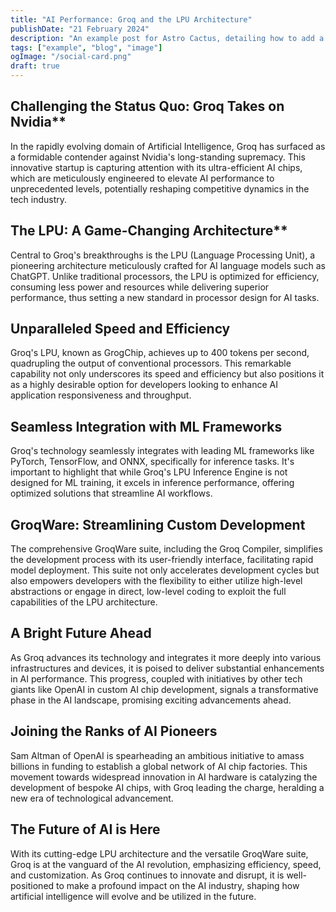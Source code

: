 ```yaml
---
title: "AI Performance: Groq and the LPU Architecture"
publishDate: "21 February 2024"
description: "An example post for Astro Cactus, detailing how to add a custom social image card in the frontmatter"
tags: ["example", "blog", "image"]
ogImage: "/social-card.png"
draft: true
---
```



## Challenging the Status Quo: Groq Takes on Nvidia**

In the rapidly evolving domain of Artificial Intelligence, Groq has surfaced as a formidable contender against Nvidia's long-standing supremacy. This innovative startup is capturing attention with its ultra-efficient AI chips, which are meticulously engineered to elevate AI performance to unprecedented levels, potentially reshaping competitive dynamics in the tech industry.

## The LPU: A Game-Changing Architecture**

Central to Groq's breakthroughs is the LPU (Language Processing Unit), a pioneering architecture meticulously crafted for AI language models such as ChatGPT. Unlike traditional processors, the LPU is optimized for efficiency, consuming less power and resources while delivering superior performance, thus setting a new standard in processor design for AI tasks.

## Unparalleled Speed and Efficiency

Groq's LPU, known as GrogChip, achieves up to 400 tokens per second, quadrupling the output of conventional processors. This remarkable capability not only underscores its speed and efficiency but also positions it as a highly desirable option for developers looking to enhance AI application responsiveness and throughput.

## Seamless Integration with ML Frameworks

Groq's technology seamlessly integrates with leading ML frameworks like PyTorch, TensorFlow, and ONNX, specifically for inference tasks. It's important to highlight that while Groq's LPU Inference Engine is not designed for ML training, it excels in inference performance, offering optimized solutions that streamline AI workflows.

## GroqWare: Streamlining Custom Development

The comprehensive GroqWare suite, including the Groq Compiler, simplifies the development process with its user-friendly interface, facilitating rapid model deployment. This suite not only accelerates development cycles but also empowers developers with the flexibility to either utilize high-level abstractions or engage in direct, low-level coding to exploit the full capabilities of the LPU architecture.

## A Bright Future Ahead

As Groq advances its technology and integrates it more deeply into various infrastructures and devices, it is poised to deliver substantial enhancements in AI performance. This progress, coupled with initiatives by other tech giants like OpenAI in custom AI chip development, signals a transformative phase in the AI landscape, promising exciting advancements ahead.

## Joining the Ranks of AI Pioneers

Sam Altman of OpenAI is spearheading an ambitious initiative to amass billions in funding to establish a global network of AI chip factories. This movement towards widespread innovation in AI hardware is catalyzing the development of bespoke AI chips, with Groq leading the charge, heralding a new era of technological advancement.

## The Future of AI is Here

With its cutting-edge LPU architecture and the versatile GroqWare suite, Groq is at the vanguard of the AI revolution, emphasizing efficiency, speed, and customization. As Groq continues to innovate and disrupt, it is well-positioned to make a profound impact on the AI industry, shaping how artificial intelligence will evolve and be utilized in the future.
